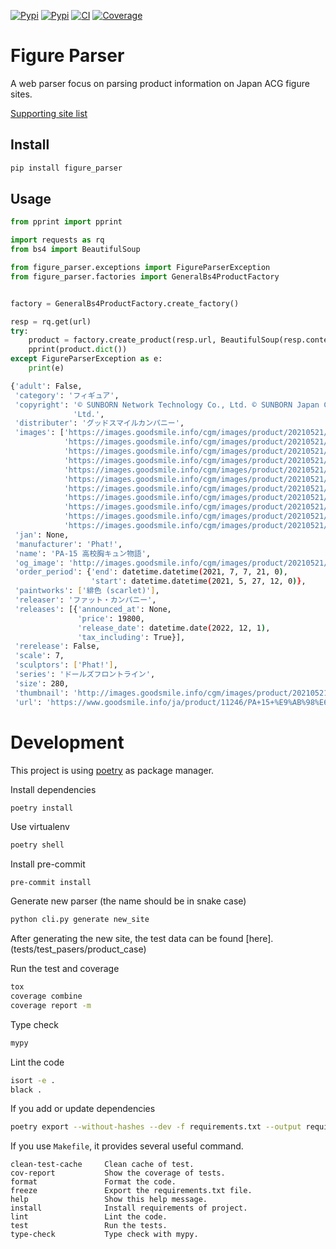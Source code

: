[![Pypi](https://img.shields.io/pypi/pyversions/figure_parser.svg?style=flat-square)](https://pypi.org/project/figure_parser/)
[![Pypi](https://img.shields.io/pypi/v/figure_parser.svg?style=flat-square)](https://pypi.org/project/figure_parser/)
[![CI](https://img.shields.io/endpoint.svg?url=https%3A%2F%2Factions-badge.atrox.dev%2FFigureHook%2Ffigure_parser%2Fbadge%3Fref%3Dmain&style=flat-square)](https://actions-badge.atrox.dev/FigureHook/figure_parser/goto?ref=main)
[![Coverage](https://img.shields.io/coveralls/github/FigureHook/figure_parser?style=flat-square)](https://coveralls.io/github/FigureHook/figure_parser)

# Figure Parser
A web parser focus on parsing product information on Japan ACG figure sites.

[Supporting site list](SUPPORT_SITES.md)

## Install
```bash
pip install figure_parser
```

## Usage
```py
from pprint import pprint

import requests as rq
from bs4 import BeautifulSoup

from figure_parser.exceptions import FigureParserException
from figure_parser.factories import GeneralBs4ProductFactory


factory = GeneralBs4ProductFactory.create_factory()

resp = rq.get(url)
try:
    product = factory.create_product(resp.url, BeautifulSoup(resp.content, 'lxml'))
    pprint(product.dict())
except FigureParserException as e:
    print(e)
```
```sh
{'adult': False,
 'category': 'フィギュア',
 'copyright': '© SUNBORN Network Technology Co., Ltd. © SUNBORN Japan Co., '
              'Ltd.',
 'distributer': 'グッドスマイルカンパニー',
 'images': ['https://images.goodsmile.info/cgm/images/product/20210521/11246/85011/large/346a0402da0a835b6969105e77c7bf7f.jpg',
            'https://images.goodsmile.info/cgm/images/product/20210521/11246/85012/large/e1fb5ad64d58498477611082c7219759.jpg',
            'https://images.goodsmile.info/cgm/images/product/20210521/11246/85013/large/cad59d379e0ac60b8d386eee93253502.jpg',
            'https://images.goodsmile.info/cgm/images/product/20210521/11246/85014/large/4e4957b4783cc9b8cc6e6101aaf346b3.jpg',
            'https://images.goodsmile.info/cgm/images/product/20210521/11246/85015/large/9bf879603be71259f2d673a84d1b3b2a.jpg',
            'https://images.goodsmile.info/cgm/images/product/20210521/11246/85016/large/f464915a47d744441a0574e97016e8d0.jpg',
            'https://images.goodsmile.info/cgm/images/product/20210521/11246/85017/large/f8ae4c2ebfb05d3b3c2c9a427d9dd9af.jpg',
            'https://images.goodsmile.info/cgm/images/product/20210521/11246/85018/large/d03ebd90e1fd832e5909deba3c78432c.jpg',
            'https://images.goodsmile.info/cgm/images/product/20210521/11246/85019/large/1a4421435c14c53857d5125c0f3da4aa.jpg',
            'https://images.goodsmile.info/cgm/images/product/20210521/11246/85020/large/eede36da01b9ab86ba35a3e5f30a8394.jpg',
            'https://images.goodsmile.info/cgm/images/product/20210521/11246/85021/large/8afccdd56243497830857ec612374266.jpg'],
 'jan': None,
 'manufacturer': 'Phat!',
 'name': 'PA-15 高校胸キュン物語',
 'og_image': 'http://images.goodsmile.info/cgm/images/product/20210521/11246/85023/medium/b1a1a49e9bb72ebd95670ca757e22735.jpg',
 'order_period': {'end': datetime.datetime(2021, 7, 7, 21, 0),
                  'start': datetime.datetime(2021, 5, 27, 12, 0)},
 'paintworks': ['緋色 (scarlet)'],
 'releaser': 'ファット・カンパニー',
 'releases': [{'announced_at': None,
               'price': 19800,
               'release_date': datetime.date(2022, 12, 1),
               'tax_including': True}],
 'rerelease': False,
 'scale': 7,
 'sculptors': ['Phat!'],
 'series': 'ドールズフロントライン',
 'size': 280,
 'thumbnail': 'http://images.goodsmile.info/cgm/images/product/20210521/11246/85023/medium/b1a1a49e9bb72ebd95670ca757e22735.jpg',
 'url': 'https://www.goodsmile.info/ja/product/11246/PA+15+%E9%AB%98%E6%A0%A1%E8%83%B8%E3%82%AD%E3%83%A5%E3%83%B3%E7%89%A9%E8%AA%9E.html'}
```

# Development

This project is using [poetry](https://python-poetry.org/) as package manager.

Install dependencies
```sh
poetry install
```

Use virtualenv
```sh
poetry shell
```

Install pre-commit
```
pre-commit install
```

Generate new parser (the name should be in snake case)
```sh
python cli.py generate new_site
```
After generating the new site, the test data can be found [here].(tests/test_pasers/product_case)

Run the test and coverage
```sh
tox
coverage combine
coverage report -m
```

Type check
```sh
mypy
```

Lint the code
```sh
isort -e .
black .
```

If you add or update dependencies
```sh
poetry export --without-hashes --dev -f requirements.txt --output requirements.txt
```

If you use `Makefile`, it provides several useful command.
```
clean-test-cache     Clean cache of test.
cov-report           Show the coverage of tests.
format               Format the code.
freeze               Export the requirements.txt file.
help                 Show this help message.
install              Install requirements of project.
lint                 Lint the code.
test                 Run the tests.
type-check           Type check with mypy.
```
